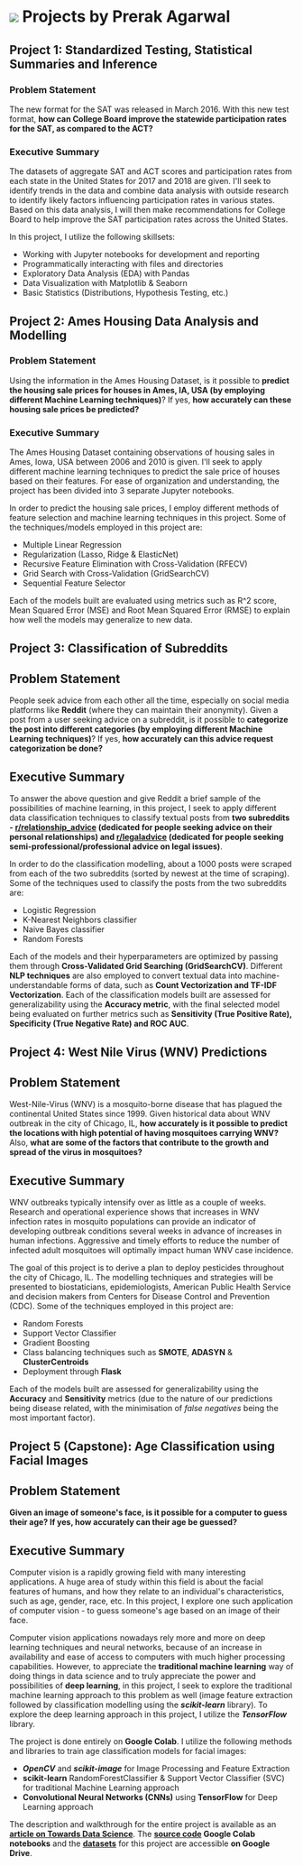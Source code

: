 # ![](https://ga-dash.s3.amazonaws.com/production/assets/logo-9f88ae6c9c3871690e33280fcf557f33.png) Projects by Prerak Agarwal


## Project 1: Standardized Testing, Statistical Summaries and Inference

### Problem Statement

The new format for the SAT was released in March 2016. With this new test format, **how can College Board improve the statewide participation rates for the SAT, as compared to the ACT?**

### Executive Summary

The datasets of aggregate SAT and ACT scores and participation rates from each state in the United States for 2017 and 2018 are given. I'll seek to identify trends in the data and combine data analysis with outside research to identify likely factors influencing participation rates in various states. Based on this data analysis, I will then make recommendations for College Board to help improve the SAT participation rates across the United States.

In this project, I utilize the following skillsets:
- Working with Jupyter notebooks for development and reporting
- Programmatically interacting with files and directories
- Exploratory Data Analysis (EDA) with Pandas
- Data Visualization with Matplotlib & Seaborn
- Basic Statistics (Distributions, Hypothesis Testing, etc.)


## Project 2: Ames Housing Data Analysis and Modelling

### Problem Statement

Using the information in the Ames Housing Dataset, is it possible to **predict the housing sale prices for houses in Ames, IA, USA (by employing different Machine Learning techniques)**? If yes, **how accurately can these housing sale prices be predicted?**

### Executive Summary

The Ames Housing Dataset containing observations of housing sales in Ames, Iowa, USA between 2006 and 2010 is given. I'll seek to apply different machine learning techniques to predict the sale price of houses based on their features. For ease of organization and understanding, the project has been divided into 3 separate Jupyter notebooks.

In order to predict the housing sale prices, I employ different methods of feature selection and machine learning techniques in this project. Some of the techniques/models employed in this project are:
- Multiple Linear Regression
- Regularization (Lasso, Ridge & ElasticNet)
- Recursive Feature Elimination with Cross-Validation (RFECV)
- Grid Search with Cross-Validation (GridSearchCV)
- Sequential Feature Selector

Each of the models built are evaluated using metrics such as R^2 score, Mean Squared Error (MSE) and Root Mean Squared Error (RMSE) to explain how well the models may generalize to new data.


## Project 3: Classification of Subreddits

## Problem Statement

People seek advice from each other all the time, especially on social media platforms like **Reddit** (where they can maintain their anonymity). Given a post from a user seeking advice on a subreddit, is it possible to **categorize the post into different categories (by employing different Machine Learning techniques)**? If yes, **how accurately can this advice request categorization be done?**

## Executive Summary

To answer the above question and give Reddit a brief sample of the possibilities of machine learning, in this project, I seek to apply different data classification techniques to classify textual posts from **two subreddits - [r/relationship_advice](https://www.reddit.com/r/relationship_advice/) (dedicated for people seeking advice on their personal relationships) and [r/legaladvice](https://www.reddit.com/r/legaladvice/) (dedicated for people seeking semi-professional/professional advice on legal issues)**.

In order to do the classification modelling, about a 1000 posts were scraped from each of the two subreddits (sorted by newest at the time of scraping). Some of the techniques used to classify the posts from the two subreddits are:
- Logistic Regression
- K-Nearest Neighbors classifier
- Naive Bayes classifier
- Random Forests

Each of the models and their hyperparameters are optimized by passing them through **Cross-Validated Grid Searching (GridSearchCV)**. Different **NLP techniques** are also employed to convert textual data into machine-understandable forms of data, such as **Count Vectorization and TF-IDF Vectorization**. Each of the classification models built are assessed for generalizability using the **Accuracy metric**, with the final selected model being evaluated on further metrics such as **Sensitivity (True Positive Rate), Specificity (True Negative Rate) and ROC AUC**.


## Project 4: West Nile Virus (WNV) Predictions

## Problem Statement

West-Nile-Virus (WNV) is a mosquito-borne disease that has plagued the continental United States since 1999. Given historical data about WNV outbreak in the city of Chicago, IL, **how accurately is it possible to predict the locations with high potential of having mosquitoes carrying WNV?** Also, **what are some of the factors that contribute to the growth and spread of the virus in mosquitoes?**

## Executive Summary

WNV outbreaks typically intensify over as little as a couple of weeks. Research and operational experience shows that increases in WNV infection rates in mosquito populations can provide an indicator of developing outbreak conditions several weeks in advance of increases in human infections. Aggressive and timely efforts to reduce the number of infected adult mosquitoes will optimally impact human WNV case incidence.

The goal of this project is to derive a plan to deploy pesticides throughout the city of Chicago, IL. The modelling techniques and strategies will be presented to biostaticians, epidemiologists, American Public Health Service and decision makers from Centers for Disease Control and Prevention (CDC). Some of the techniques employed in this project are:
- Random Forests
- Support Vector Classifier
- Gradient Boosting
- Class balancing techniques such as **SMOTE**, **ADASYN** & **ClusterCentroids**
- Deployment through **Flask**

Each of the models built are assessed for generalizability using the **Accuracy** and **Sensitivity** metrics (due to the nature of our predictions being disease related, with the minimisation of *false negatives* being the most important factor).


## Project 5 (Capstone): Age Classification using Facial Images

## Problem Statement

**Given an image of someone's face, is it possible for a computer to guess their age? If yes, how accurately can their age be guessed?**

## Executive Summary

Computer vision is a rapidly growing field with many interesting applications. A huge area of study within this field is about the facial features of humans, and how they relate to an individual's characteristics, such as age, gender, race, etc. In this project, I explore one such application of computer vision - to guess someone's age based on an image of their face.

Computer vision applications nowadays rely more and more on deep learning techniques and neural networks, because of an increase in availability and ease of access to computers with much higher processing capabilities. However, to appreciate the **traditional machine learning** way of doing things in data science and to truly appreciate the power and possibilities of **deep learning**, in this project, I seek to explore the traditional machine learning approach to this problem as well (image feature extraction followed by classification modelling using the ***scikit-learn*** library). To explore the deep learning approach in this project, I utilize the ***TensorFlow*** library.

The project is done entirely on **Google Colab**. I utilize the following methods and libraries to train age classification models for facial images:
- ***OpenCV*** and ***scikit-image*** for Image Processing and Feature Extraction
- **scikit-learn** RandomForestClassifier & Support Vector Classifier (SVC) for traditional Machine Learning approach
- **Convolutional Neural Networks (CNNs)** using **TensorFlow** for Deep Learning approach

The description and walkthrough for the entire project is available as an **[article on Towards Data Science](https://towardsdatascience.com/age-detection-using-facial-images-traditional-machine-learning-vs-deep-learning-2437b2feeab2)**. The **[source code](https://drive.google.com/drive/folders/1Z-yE8YDbf_C8nWmcqpkeSf06a23PvrqJ?usp=sharing) Google Colab notebooks** and the **[datasets](https://drive.google.com/drive/folders/1dZhJNGmdoO1La6MOJRfUYxDZwIa-hXNX?usp=sharing)** for this project are accessible **on Google Drive**.